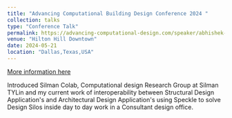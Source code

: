 ```yaml
---
title: "Advancing Computational Building Design Conference 2024 "
collection: talks
type: "Conference Talk"
permalink: https://advancing-computational-design.com/speaker/abhishek-shinde/
venue: "Hilton Hill Downtown"
date: 2024-05-21
location: "Dallas,Texas,USA"
---
```


[More information here](https://advancing-computational-design.com/speaker/abhishek-shinde/)

Introduced Silman Colab, Computational design Research Group at Silman TYLin and my current work of interoperability between
Structural Design Application's and Architectural Design Application's using Speckle to solve Design Silos inside 
day to day work in a Consultant design office. 
